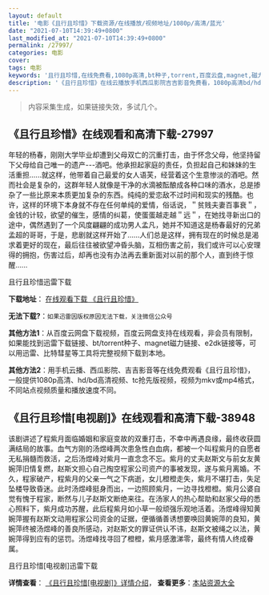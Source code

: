 ```yaml
---
layout: default
title: '电影《且行且珍惜》下载资源/在线播放/视频地址/1080p/高清/蓝光'
date: "2021-07-10T14:39:49+0800"
last_modified_at: "2021-07-10T14:39:49+0800"
permalink: /27997/
categories: 电影
cover:
tags: 电影
keywords: '且行且珍惜,在线免费看,1080p高清,bt种子,torrent,百度云盘,magnet,磁力链,迅雷下载资源'
description: '《且行且珍惜》在线云播放手机西瓜影院吉吉影音免费看，1080p高清bd/hd未删减完整版和tc抢先枪版，mkv/mp4格式，附带bt/torrent种子、magnet/磁力链、百度云盘、网盘资源迅雷下载链接'
---
```


>内容采集生成，如果链接失效，多试几个。


## 《且行且珍惜》在线观看和高清下载-27997

年轻的杨春，刚刚大学毕业却遭到父母双亡的沉重打击，由于怀念父母，他坚持留下父母给自己唯一的遗产---酒吧。他承担起家庭的责任，负担起自己和妹妹的生活重担......就这样，他带着自己最爱的女人语芙，经营着这个生意惨淡的酒吧。然而社会是复杂的，这群年轻人就像是干净的水滴被酝酿成各种口味的酒水，总是掺杂了一些比原来本质更加复杂的东西。纯纯的爱恋敌不过时间和现实的残酷。也许，这样的环境下本身就不存在任何单纯的爱情，俗话说，＂贫贱夫妻百事衰＂，金钱的计较，欲望的催生，感情的纠葛，使蛋蛋越走越＂远＂，在她找寻新出口的途中，偶然遇到了一个风度翩翩的成功男人孟凡，她并不知道这是杨春最好的兄弟孟超的哥哥，于是，悲剧就这样开始了……人们总是这样，拥有现在的时候总是渴求着更好的现在，最后往往被欲望冲昏头脑，互相伤害之前，我们或许可以心安理得的拥抱，伤害过后，却再也没有办法再去重新面对以前的那个人，直到终于惊醒……


且行且珍惜迅雷下载

**下载地址**： [在线观看下载 《且行且珍惜》](https://www.993dy.com//vod-detail-id-20473.html) 


**无法下载?**：`如果迅雷因版权原因无法下载，关注微信公众号 `

**其他方法1**：从百度云网盘下载视频，百度云网盘支持在线观看，非会员有限制，如果能找到迅雷下载链接、bt/torrent种子、magnet磁力链接、e2dk链接等，可以用迅雷、比特彗星等工具将完整视频下载到本地。

**其他方法2**：用手机云播、西瓜影院、吉吉影音等在线免费观看《且行且珍惜》，一般提供1080p高清、hd/bd高清视频、tc抢先版视频，视频为mkv或mp4格式，不同站点视频质量和播放速度不同。


## 《且行且珍惜[电视剧]》在线观看和高清下载-38948

该剧讲述了程紫月面临婚姻和家庭变故的双重打击，不幸中再遇良缘，最终收获圆满结局的故事。血气方刚的汤煜峰两次患急性白血病，都被一个叫程紫月的自愿者无私捐髓而救活，之后汤煜峰对紫月一直念念不忘。紫月的丈夫赵斯文与前女友黄婉萍旧情复燃，赵斯文担心自己掏空程家公司资产的事被发现，遂与紫月离婚。不久，程家破产，程紫月的父亲一气之下病逝，女儿橙橙走失，紫月不堪打击，失足坠楼导致昏迷。此时汤煜峰挺身而出，一边照顾紫月，一边寻找橙橙。紫月公婆自觉有愧于程家，断然与儿子赵斯文断绝来往。在汤家人的热心帮助和赵家父母的悉心照料下，紫月成功苏醒，此后程紫月如小草一般顽强乐观地活着。汤煜峰得知黄婉萍握有赵斯文动用程家公司资金的证据，便循循善诱想要唤回黄婉萍的良知，黄婉萍终被汤煜峰的善良所感动，对赵斯文的罪证供认不讳，赵斯文被绳之以法，黄婉萍得到应有的惩罚。汤煜峰找寻回了橙橙，紫月感激涕零，最终有情人终成眷属。


且行且珍惜[电视剧]迅雷下载

**详情查看**： [《且行且珍惜[电视剧]》详情介绍](/movie/38948/)， **查看更多**：[本站资源大全](/movie/t/all/)

